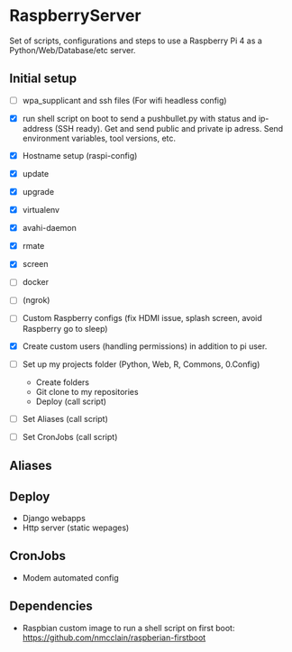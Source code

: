 # RaspberryServer
Set of scripts, configurations and steps to use a Raspberry Pi 4 as a Python/Web/Database/etc server.


## Initial setup
- [ ] wpa_supplicant and ssh files (For wifi headless config)
- [x] run shell script on boot to send a pushbullet.py with status and ip-address (SSH ready). Get and send public and private ip adress. Send environment variables, tool versions, etc.
- [x] Hostname setup (raspi-config)
- [x] update
- [x] upgrade
- [x] virtualenv
- [x] avahi-daemon
- [x] rmate
- [x] screen
- [ ] docker
- [ ] (ngrok)
- [ ] Custom Raspberry configs (fix HDMI issue, splash screen, avoid Raspberry go to sleep) 
- [x] Create custom users (handling permissions) in addition to pi user.
- [ ] Set up my projects folder (Python, Web, R, Commons, 0.Config)
  * Create folders
  * Git clone to my repositories
  * Deploy (call script)
- [ ] Set Aliases (call script)
- [ ] Set CronJobs (call script)


## Aliases


## Deploy
* Django webapps
* Http server (static wepages)


## CronJobs
* Modem automated config


## Dependencies
* Raspbian custom image to run a shell script on first boot: https://github.com/nmcclain/raspberian-firstboot 